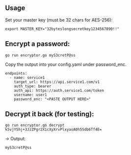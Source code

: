 ## Usage

Set your master key (must be 32 chars for AES-256):
```
export MASTER_KEY="32byteslongsecretkey1234567890!!"
```

## Encrypt a password:
```
go run encryptor.go myS3cretP@ss
```

Copy the output into your config.yaml under password_enc.
```
endpoints:
  - name: service1
    target_url: https://api.service1.com/v1
    auth_type: bearer
    auth_api: https://auth.service1.com/token
    username: user1
    password_enc: "<PASTE OUTPUT HERE>"
```

## Decrypt it back (for testing):
```
go run encryptor.go decrypt k5vjYShj+3JzZPgr2X1cXyXrvPlxyaoA0h5Sdb6Tf4E=
```

→ Output:
```
myS3cretP@ss
```